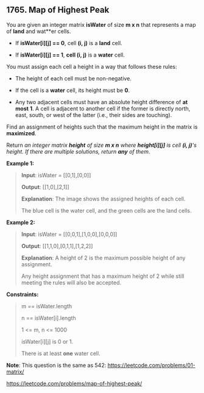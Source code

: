 ## 1765. Map of Highest Peak

You are given an integer matrix **isWater** of size **m x n** that represents a map of **land** and wat**er cells.

- If **isWater[i][j] == 0**, cell **(i, j)** is a **land** cell.

- If **isWater[i][j] == 1**, **cell (i, j)** is a **water** cell.

You must assign each cell a height in a way that follows these rules:

- The height of each cell must be non-negative.

- If the cell is a **water** cell, its height must be **0**.

- Any two adjacent cells must have an absolute height difference of **at most** **1**. A cell is adjacent to another cell if the former is directly north, east, south, or west of the latter (i.e., their sides are touching).

Find an assignment of heights such that the maximum height in the matrix is **maximized**.

Return _an integer matrix **height** of size **m x n** where **height[i][j]** is cell **(i, j)**'s height. If there are multiple solutions, return **any** of them_.

**Example 1:**
>
>**Input**: isWater = [[0,1],[0,0]]
>
>**Output**: [[1,0],[2,1]]
>
>**Explanation**: The image shows the assigned heights of each cell.
>
>The blue cell is the water cell, and the green cells are the land cells.

**Example 2:**
>
>**Input**: isWater = [[0,0,1],[1,0,0],[0,0,0]]
>
>**Output**: [[1,1,0],[0,1,1],[1,2,2]]
>
>**Explanation**: A height of 2 is the maximum possible height of any assignment.
>
>Any height assignment that has a maximum height of 2 while still meeting the rules will also be accepted.

**Constraints:**
>
>m == isWater.length
>
>n == isWater[i].length
>
>1 <= m, n <= 1000
>
>isWater[i][j] is 0 or 1.
>
>There is at least **one** water cell.

**Note**: This question is the same as 542: https://leetcode.com/problems/01-matrix/

https://leetcode.com/problems/map-of-highest-peak/